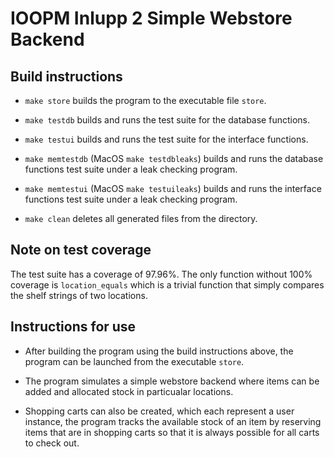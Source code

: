 # IOOPM Inlupp 2 Simple Webstore Backend

## Build instructions

- `make store` builds the program to the executable file `store`.

- `make testdb` builds and runs the test suite for the database functions.

- `make testui` builds and runs the test suite for the interface functions.

- `make memtestdb` (MacOS `make testdbleaks`) builds and runs the database
  functions test suite under a leak checking program.

- `make memtestui` (MacOS `make testuileaks`) builds and runs the interface
  functions test suite under a leak checking program.

- `make clean` deletes all generated files from the directory.

## Note on test coverage

The test suite has a coverage of 97.96%. The only function without 100% coverage
is `location_equals` which is a trivial function that simply compares the shelf
strings of two locations.

## Instructions for use

- After building the program using the build instructions above, the program can
  be launched from the executable `store`.

- The program simulates a simple webstore backend where items can be added and
  allocated stock in particualar locations.

- Shopping carts can also be created, which each represent a user instance, the
  program tracks the available stock of an item by reserving items that are in
  shopping carts so that it is always possible for all carts to check out.
